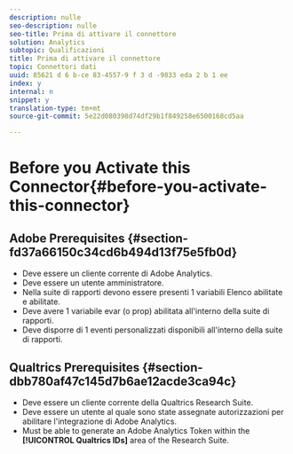 ```yaml
---
description: nulle
seo-description: nulle
seo-title: Prima di attivare il connettore
solution: Analytics
subtopic: Qualificazioni
title: Prima di attivare il connettore
topic: Connettori dati
uuid: 85621 d 6 b-ce 83-4557-9 f 3 d -9833 eda 2 b 1 ee
index: y
internal: n
snippet: y
translation-type: tm+mt
source-git-commit: 5e22d080398d74df29b1f849258e6500168cd5aa

---
```



# Before you Activate this Connector{#before-you-activate-this-connector}

## Adobe Prerequisites {#section-fd37a66150c34cd6b494d13f75e5fb0d}

* Deve essere un cliente corrente di Adobe Analytics.
* Deve essere un utente amministratore.
* Nella suite di rapporti devono essere presenti 1 variabili Elenco abilitate e abilitate.
* Deve avere 1 variabile evar (o prop) abilitata all'interno della suite di rapporti.
* Deve disporre di 1 eventi personalizzati disponibili all'interno della suite di rapporti.

## Qualtrics Prerequisites {#section-dbb780af47c145d7b6ae12acde3ca94c}

* Deve essere un cliente corrente della Qualtrics Research Suite.
* Deve essere un utente al quale sono state assegnate autorizzazioni per abilitare l'integrazione di Adobe Analytics.
* Must be able to generate an Adobe Analytics Token within the **[!UICONTROL Qualtrics IDs]** area of the Research Suite.

